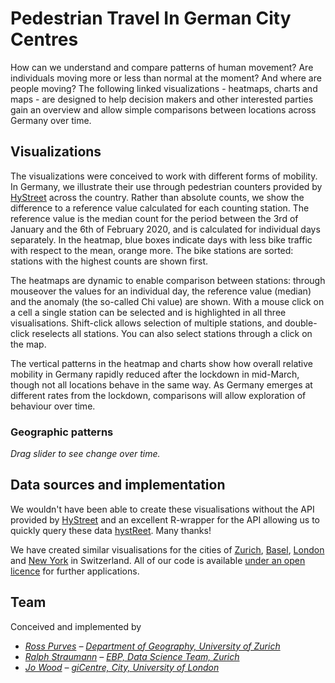 <!-- Scripts to link to the Vega/Vega-Lite runtime -->
<script src="https://cdn.jsdelivr.net/npm/vega@5"></script>
<script src="https://cdn.jsdelivr.net/npm/vega-lite@4"></script>
<script src="https://cdn.jsdelivr.net/npm/vega-embed@6"></script>

<style>
input[type="range"],
  .vega-bind {
    font-size:0px;
}
</style>

# Pedestrian Travel In German City Centres

How can we understand and compare patterns of human movement? Are individuals moving more or less than normal at the moment? And where are people moving? The following linked visualizations - heatmaps, charts and maps - are designed to help decision makers and other interested parties gain an overview and allow simple comparisons between locations across Germany over time.

## Visualizations

The visualizations were conceived to work with different forms of mobility. In Germany, we illustrate their use through pedestrian counters provided by [HyStreet](https://hystreet.com) across the country. Rather than absolute counts, we show the difference to a reference value calculated for each counting station. The reference value is the median count for the period between the 3rd of January and the 6th of February 2020, and is calculated for individual days separately. In the heatmap, blue boxes indicate days with less bike traffic with respect to the mean, orange more. The bike stations are sorted: stations with the highest counts are shown first.

The heatmaps are dynamic to enable comparison between stations: through mouseover the values for an individual day, the reference value (median) and the anomaly (the so-called Chi value) are shown. With a mouse click on a cell a single station can be selected and is highlighted in all three visualisations. Shift-click allows selection of multiple stations, and double-click reselects all stations. You can also select stations through a click on the map.

The vertical patterns in the heatmap and charts show how overall relative mobility in Germany rapidly reduced after the lockdown in mid-March, though not all locations behave in the same way. As Germany emerges at different rates from the lockdown, comparisons will allow exploration of behaviour over time.

<div class="wide" id="visLinkedFoot"></div>

### Geographic patterns

_Drag slider to see change over time._

<div class="wide" id="visMap"></div>

## Data sources and implementation

We wouldn't have been able to create these visualisations without the API provided by [HyStreet](https://hystreet.com) and an excellent R-wrapper for the API allowing us to quickly query these data [hystReet](https://cran.r-project.org/package=hystReet). Many thanks!

We have created similar visualisations for the cities of [Zurich](<(https://jwolondon.github.io/mobv/docs/zurich/)>), [Basel](https://jwolondon.github.io/mobv/docs/basel/), [London](https://jwolondon.github.io/mobv/docs/london/) and [New York](https://jwolondon.github.io/mobv/docs/newyork) in Switzerland. All of our code is available [under an open licence](https://github.com/jwoLondon/mobv/blob/master/LICENSE) for further applications.

## Team

Conceived and implemented by

- _[Ross Purves](https://twitter.com/GCUZH) – [Department of Geography, University of Zurich](https://www.geo.uzh.ch/~rsp/)_
- _[Ralph Straumann](https://twitter.com/rastrau) – [EBP, Data Science Team, Zurich](https://www.ebp.ch)_
- _[Jo Wood](https://twitter.com/jwolondon) – [giCentre, City, University of London](https://www.gicentre.net/jwo)_

<script src="js/germanyVisSpecs.js"></script>
